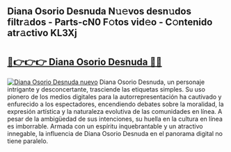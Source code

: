 ## Diana Osorio Desnuda N𝚞𝚎vos desn𝚞dos filtr𝚊dos - Parts-cN0 F𝚘tos vid𝚎o - C𝚘ntenido atr𝚊ctivo KL3Xj

# <h2><a href="http://mb7zwae.tromn.icu/?c=Diana+Osorio+Desnuda">🔗👉👉👉 Diana Osorio Desnuda 🔗🔗</a></h2>

[![Diana Osorio Desnuda nuevo](https://i.imgur.com/pEAQMta.gif)](http://mb7zwae.tromn.icu/?c=Diana+Osorio+Desnuda)
Diana Osorio Desnuda, un personaje intrigante y desconcertante, trasciende las etiquetas simples. Su uso pionero de los medios digitales para la autorrepresentación ha cautivado y enfurecido a los espectadores, encendiendo debates sobre la moralidad, la expresión artística y la naturaleza evolutiva de las comunidades en línea. A pesar de la ambigüedad de sus intenciones, su huella en la cultura en línea es imborrable. Armada con un espíritu inquebrantable y un atractivo innegable, la influencia de Diana Osorio Desnuda en el panorama digital no tiene paralelo.
